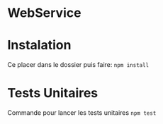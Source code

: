 # WebService
<h1>Instalation</h1>
Ce placer dans le dossier puis faire:
 <code>npm install</code>
<h1>Tests Unitaires</h1>
Commande pour lancer les tests unitaires
<code>npm test</code>